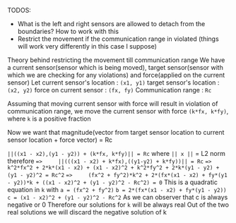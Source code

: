 TODOS:
- What is the left and right sensors are allowed to detach from the boundaries? How to work with this
- Restrict the movement if the communication range in violated (things will work very differently in this case I suppose)

Theory behind restricting the movement till communication range
We have a current sensor(sensor which is being moved), target sensor(sensor with which we are checking for any violations) and force(applied on the current sensor)
Let
current sensor's location	: `(x1, y1)`
target sensor's location	: `(x2, y2)`
force on current sensor		: `(fx, fy)`
Communication range			: `Rc`

Assuming that moving current sensor with force will result in violation of communication range,
we move the current sensor with force `(k*fx, k*fy)`, where `k` is a positive fraction

Now we want that 
magnitude(vector from target sensor location to current sensor location + force vector) = Rc

`||((x1 - x2),(y1 - y2)) + (k*fx, k*fy)|| = Rc`
where `|| x ||` = L2 norm
therefore
`=>		||(((x1 - x2) + k*fx),((y1-y2) + k*fy))|| = Rc`
`=>		k^2*fx^2 + 2*k*(x1 - x2) + (x1 - x2)^2 + k^2*fy^2 + 2*k*(y1 - y2) + (y1 - y2)^2 = Rc^2`
`=>		(fx^2 + fy^2)*k^2 + 2*(fx*(x1 - x2) + fy*(y1 - y2))*k + ((x1 - x2)^2 + (y1 - y2)^2 - Rc^2) = 0`
This is a quadratic equation in `k` with
`a = (fx^2 + fy^2)`
`b = 2*(fx*(x1 - x2) + fy*(y1 - y2))`
`c = (x1 - x2)^2 + (y1 - y2)^2 - Rc^2`
As we can observer that c is always negative or 0
Therefore our solutions for `k` will be always real
Out of the two real solutions we will discard the negative solution of k



